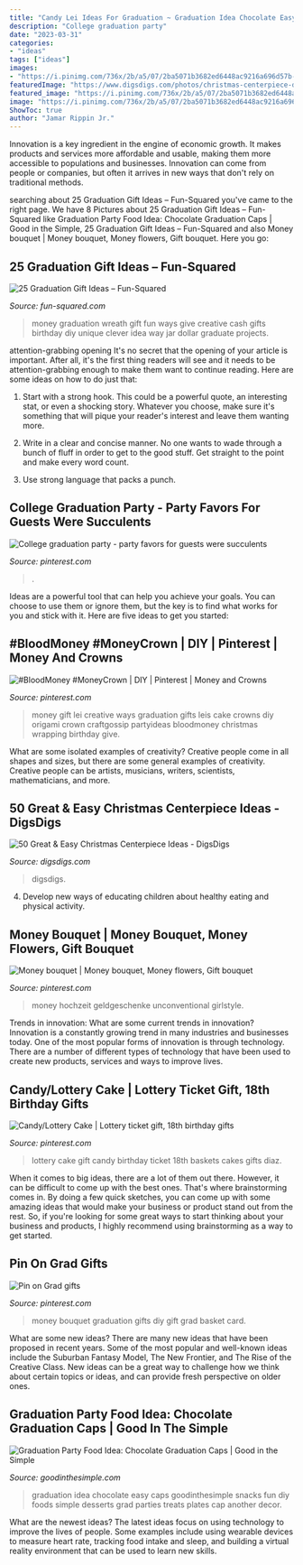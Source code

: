 ```yaml
---
title: "Candy Lei Ideas For Graduation ~ Graduation Idea Chocolate Easy Caps Goodinthesimple Snacks Fun Diy Foods Simple Desserts Grad Parties Treats Plates Cap Another Decor"
description: "College graduation party"
date: "2023-03-31"
categories:
- "ideas"
tags: ["ideas"]
images:
- "https://i.pinimg.com/736x/2b/a5/07/2ba5071b3682ed6448ac9216a696d57b--money-bouquet-grad-gifts.jpg"
featuredImage: "https://www.digsdigs.com/photos/christmas-centerpiece-decoration-1.jpg"
featured_image: "https://i.pinimg.com/736x/2b/a5/07/2ba5071b3682ed6448ac9216a696d57b--money-bouquet-grad-gifts.jpg"
image: "https://i.pinimg.com/736x/2b/a5/07/2ba5071b3682ed6448ac9216a696d57b--money-bouquet-grad-gifts.jpg"
ShowToc: true
author: "Jamar Rippin Jr."
---
```



Innovation is a key ingredient in the engine of economic growth. It makes products and services more affordable and usable, making them more accessible to populations and businesses. Innovation can come from people or companies, but often it arrives in new ways that don't rely on traditional methods.

	

		
searching about 25 Graduation Gift Ideas – Fun-Squared you've came to the right page. We have 8 Pictures about 25 Graduation Gift Ideas – Fun-Squared like Graduation Party Food Idea: Chocolate Graduation Caps | Good in the Simple, 25 Graduation Gift Ideas – Fun-Squared and also Money bouquet | Money bouquet, Money flowers, Gift bouquet. Here you go:
		
    
## 25 Graduation Gift Ideas – Fun-Squared

<img loading=lazy src="http://fun-squared.com/wp-content/uploads/2017/05/GradWreath.jpg" onerror="this.onerror=null;this.src='https://tse4.mm.bing.net/th?id=OIP.8ERIPmSt1jy2wlwWd8eCMwHaLD&amp;pid=15.1';" alt="25 Graduation Gift Ideas – Fun-Squared">

_Source: fun-squared.com_

>money graduation wreath gift fun ways give creative cash gifts birthday diy unique clever idea way jar dollar graduate projects. 

	

attention-grabbing opening
It's no secret that the opening of your article is important. After all, it's the first thing readers will see and it needs to be attention-grabbing enough to make them want to continue reading. Here are some ideas on how to do just that:
1. Start with a strong hook. This could be a powerful quote, an interesting stat, or even a shocking story. Whatever you choose, make sure it's something that will pique your reader's interest and leave them wanting more.

2. Write in a clear and concise manner. No one wants to wade through a bunch of fluff in order to get to the good stuff. Get straight to the point and make every word count.

3. Use strong language that packs a punch.

    
## College Graduation Party - Party Favors For Guests Were Succulents

<img loading=lazy src="https://i.pinimg.com/736x/19/e4/57/19e457c59509fcdc5314f95d89e47980.jpg" onerror="this.onerror=null;this.src='https://tse1.mm.bing.net/th?id=OIP.MPipEkCvhT42XEdcDL0wGwHaJ4&amp;pid=15.1';" alt="College graduation party - party favors for guests were succulents">

_Source: pinterest.com_

>. 

	

Ideas are a powerful tool that can help you achieve your goals. You can choose to use them or ignore them, but the key is to find what works for you and stick with it. Here are five ideas to get you started: 

    
## #BloodMoney #MoneyCrown | DIY | Pinterest | Money And Crowns

<img loading=lazy src="https://s-media-cache-ak0.pinimg.com/736x/29/d4/d9/29d4d989ccd8cdb058f9fba23a5059fa.jpg" onerror="this.onerror=null;this.src='https://tse3.mm.bing.net/th?id=OIP._gahH1GAQK5kAjmyYDs1ZAHaJ3&amp;pid=15.1';" alt="#BloodMoney #MoneyCrown | DIY | Pinterest | Money and Crowns">

_Source: pinterest.com_

>money gift lei creative ways graduation gifts leis cake crowns diy origami crown craftgossip partyideas bloodmoney christmas wrapping birthday give. 

	

What are some isolated examples of creativity?
Creative people come in all shapes and sizes, but there are some general examples of creativity. Creative people can be artists, musicians, writers, scientists, mathematicians, and more.

    
## 50 Great &amp; Easy Christmas Centerpiece Ideas - DigsDigs

<img loading=lazy src="https://www.digsdigs.com/photos/christmas-centerpiece-decoration-1.jpg" onerror="this.onerror=null;this.src='https://tse4.mm.bing.net/th?id=OIP.JyyXWaZVBo2BbqgbkgknAgHaIw&amp;pid=15.1';" alt="50 Great &amp; Easy Christmas Centerpiece Ideas - DigsDigs">

_Source: digsdigs.com_

>digsdigs. 

	

4. Develop new ways of educating children about healthy eating and physical activity.

    
## Money Bouquet | Money Bouquet, Money Flowers, Gift Bouquet

<img loading=lazy src="https://i.pinimg.com/736x/4b/89/e0/4b89e0957f989304b73c2c7aef671259.jpg" onerror="this.onerror=null;this.src='https://tse2.mm.bing.net/th?id=OIP.ziSrraX8xn6tiZiHxAhGZQHaJ3&amp;pid=15.1';" alt="Money bouquet | Money bouquet, Money flowers, Gift bouquet">

_Source: pinterest.com_

>money hochzeit geldgeschenke unconventional girlstyle. 

	

Trends in innovation: What are some current trends in innovation?
Innovation is a constantly growing trend in many industries and businesses today. One of the most popular forms of innovation is through technology. There are a number of different types of technology that have been used to create new products, services and ways to improve lives.

    
## Candy/Lottery Cake | Lottery Ticket Gift, 18th Birthday Gifts

<img loading=lazy src="https://i.pinimg.com/736x/ec/3d/6d/ec3d6d4c8bd6d83ca60a67247b411a62--candy-cakes-gift-baskets.jpg" onerror="this.onerror=null;this.src='https://tse1.mm.bing.net/th?id=OIP.PS4OSyv33XT6NHQ7f4xtAAHaJ3&amp;pid=15.1';" alt="Candy/Lottery Cake | Lottery ticket gift, 18th birthday gifts">

_Source: pinterest.com_

>lottery cake gift candy birthday ticket 18th baskets cakes gifts diaz. 

	

When it comes to big ideas, there are a lot of them out there. However, it can be difficult to come up with the best ones. That's where brainstorming comes in. By doing a few quick sketches, you can come up with some amazing ideas that would make your business or product stand out from the rest. So, if you're looking for some great ways to start thinking about your business and products, I highly recommend using brainstorming as a way to get started.

    
## Pin On Grad Gifts

<img loading=lazy src="https://i.pinimg.com/736x/2b/a5/07/2ba5071b3682ed6448ac9216a696d57b--money-bouquet-grad-gifts.jpg" onerror="this.onerror=null;this.src='https://tse3.mm.bing.net/th?id=OIP.n6buDVmoAel3D3fLiEzA2AHaJ4&amp;pid=15.1';" alt="Pin on Grad gifts">

_Source: pinterest.com_

>money bouquet graduation gifts diy gift grad basket card. 

	

What are some new ideas?
There are many new ideas that have been proposed in recent years. Some of the most popular and well-known ideas include the Suburban Fantasy Model, The New Frontier, and The Rise of the Creative Class. New ideas can be a great way to challenge how we think about certain topics or ideas, and can provide fresh perspective on older ones.

    
## Graduation Party Food Idea: Chocolate Graduation Caps | Good In The Simple

<img loading=lazy src="https://www.goodinthesimple.com/wp-content/uploads/2018/03/chocolate-graduation-caps-party-idea.jpg" onerror="this.onerror=null;this.src='https://tse3.mm.bing.net/th?id=OIP.j3WnZo8_SUQhyb-aPyJDJQHaLH&amp;pid=15.1';" alt="Graduation Party Food Idea: Chocolate Graduation Caps | Good in the Simple">

_Source: goodinthesimple.com_

>graduation idea chocolate easy caps goodinthesimple snacks fun diy foods simple desserts grad parties treats plates cap another decor. 

	

What are the newest ideas?
The latest ideas focus on using technology to improve the lives of people. Some examples include using wearable devices to measure heart rate, tracking food intake and sleep, and building a virtual reality environment that can be used to learn new skills.

